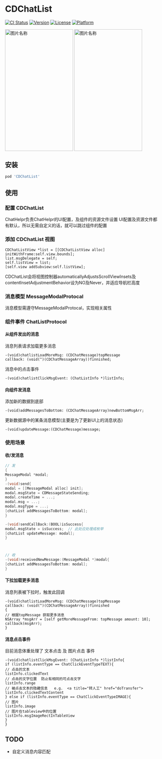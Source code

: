 # CDChatList

[![CI Status](http://img.shields.io/travis/chdo002/CDChatList.svg?style=flat)](https://travis-ci.org/chdo002/CDChatList)
[![Version](https://img.shields.io/cocoapods/v/CDChatList.svg?style=flat)](http://cocoapods.org/pods/CDChatList)
[![License](https://img.shields.io/cocoapods/l/CDChatList.svg?style=flat)](http://cocoapods.org/pods/CDChatList)
[![Platform](https://img.shields.io/cocoapods/p/CDChatList.svg?style=flat)](http://cocoapods.org/pods/CDChatList)



 <img src="https://coding.net/u/chdo/p/CDResource/git/raw/master/gif1.GIF" width = "224" height = "400" alt="图片名称" align=center display=inline />
 <img src="https://coding.net/u/chdo/p/CDResource/git/raw/master/gif2.GIF" width = "224" height = "400" alt="图片名称" align=center display:inline/>



## 安装

```ruby
pod 'CDChatList'
```

## 使用

### 配置 CDChatList

ChatHelpr负责ChatHelpr的UI配置，及组件的资源文件设置
UI配置及资源文件都有默认，所以无需自定义的话，就可以跳过组件的配置

### 添加 CDChatList 视图


```
CDChatListView *list = [[CDChatListView alloc] initWithFrame:self.view.bounds];
list.msgDelegate = self;
self.listView = list;
[self.view addSubview:self.listView];
```

CDChatList会将视图控制器automaticallyAdjustsScrollViewInsets及contentInsetAdjustmentBehavior设为NO及Never，并适应导航栏高度

### 消息模型  MessageModalProtocal

消息模型需遵守MessageModalProtocal，实现相关属性

### 组件事件 ChatListProtocol

#### 从组件发出的消息

消息列表请求加载更多消息
```
-(void)chatlistLoadMoreMsg: (CDChatMessage)topMessage
callback: (void(^)(CDChatMessageArray))finnished;
```

消息中的点击事件
```
-(void)chatlistClickMsgEvent: (ChatListInfo *)listInfo;
```
#### 向组件发消息

添加新的数据到底部

```
-(void)addMessagesToBottom: (CDChatMessageArray)newBottomMsgArr;
```


更新数据源中的某条消息模型(主要是为了更新UI上的消息状态)

```
-(void)updateMessage:(CDChatMessage)message;
```

### 使用场景

#### 收/发消息

```Objective-C
// 发
{
MessageModal *modal;
}
-(void)send{
modal = [[MessageModal alloc] init];
modal.msgState = CDMessageStateSending;
modal.createTime = ...;
modal.msg = ...;
modal.msgType = ...;
[chatList addMessagesToBottom: modal];
}

-(void)sendCallBack:(BOOL)isSuccess{
modal.msgState = isSuccess;  // 此处应处理成枚举
[chatList updateMessage: modal];
}



// 收
-(void)receivedNewMessage:(MessageModal *)modal{
[chatList addMessagesToBottom: modal];
}

```

#### 下拉加载更多消息
消息列表被下拉时，触发此回调

```
-(void)chatlistLoadMoreMsg: (CDChatMessage)topMessage
callback: (void(^)(CDChatMessageArray))finnished
{
// 根据topMessage 获取更多消息
NSArray *msgArr = [self getMoreMessageFrom: topMessage amount: 10];
callback(msgArr);
}
```

#### 消息点击事件

目前消息体重处理了 文本点击 及 图片点击 事件

```
-(void)chatlistClickMsgEvent: (ChatListInfo *)listInfo{
if (listInfo.eventType == ChatClickEventTypeTEXT){
// 点击的文本
listInfo.clickedText
// 点击的文字位置  防止有相同的可点击文字
listInfo.range
// 被点击文本的隐藏信息   e.g.  <a title="转人工" href="doTransfer">
listInfo.clickedTextContent
} else if (listInfo.eventType == ChatClickEventTypeIMAGE){
// 图片
listInfo.image
// 图片在tableview中的位置
listInfo.msgImageRectInTableView
}
}
```



## TODO

- 自定义消息内容匹配
